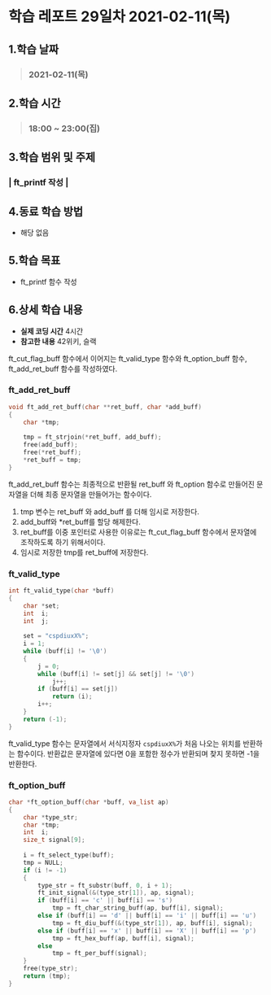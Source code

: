 # 학습 레포트 29일차 2021-02-11(목)
## 1.학습 날짜
> ### 2021-02-11(목)

## 2.학습 시간
> ### 18:00 ~ 23:00(집)

## 3.학습 범위 및 주제
### | ft_printf 작성 |

## 4.동료 학습 방법
- 해당 없음

## 5.학습 목표
- ft_printf 함수 작성

## 6.상세 학습 내용
- **실제 코딩 시간** 4시간
- **참고한 내용** 42위키, 슬랙

ft_cut_flag_buff 함수에서 이어지는 ft_valid_type 함수와 ft_option_buff 함수, ft_add_ret_buff 함수를 작성하였다.

### ft_add_ret_buff
```c
void ft_add_ret_buff(char **ret_buff, char *add_buff)
{
    char *tmp;
    
    tmp = ft_strjoin(*ret_buff, add_buff);
    free(add_buff);
    free(*ret_buff);
    *ret_buff = tmp;
}
```
ft_add_ret_buff 함수는 최종적으로 반환될 ret_buff 와 ft_option 함수로 만들어진 문자열을 더해 최종 문자열을 만들어가는 함수이다.
1. tmp 변수는 ret_buff 와 add_buff 를 더해 임시로 저장한다.
2. add_buff와 \*ret_buff를 할당 해제한다.
3. ret_buff를 이중 포인터로 사용한 이유로는 ft_cut_flag_buff 함수에서 문자열에 조작하도록 하기 위해서이다.
4. 임시로 저장한 tmp를 ret_buff에 저장한다.

### ft_valid_type
```c
int ft_valid_type(char *buff)
{
    char *set;
    int  i;
    int  j;
    
    set = "cspdiuxX%";
    i = 1;
    while (buff[i] != '\0')
    {
        j = 0;
        while (buff[i] != set[j] && set[j] != '\0')
            j++;
        if (buff[i] == set[j])
            return (i);
        i++;
    }
    return (-1);
}
```

ft_valid_type 함수는 문자열에서 서식지정자 `cspdiuxX%`가 처음 나오는 위치를 반환하는 함수이다.
반환값은 문자열에 있다면 0을 포함한 정수가 반환되며 찾지 못하면 -1을 반환한다.

### ft_option_buff
```c
char *ft_option_buff(char *buff, va_list ap)
{
    char *type_str;
    char *tmp;
    int  i;
    size_t signal[9];
    
    i = ft_select_type(buff);
    tmp = NULL;
    if (i != -1)
    {
        type_str = ft_substr(buff, 0, i + 1);
        ft_init_signal(&(type_str[1]), ap, signal);
        if (buff[i] == 'c' || buff[i] == 's')
            tmp = ft_char_string_buff(ap, buff[i], signal);
        else if (buff[i] == 'd' || buff[i] == 'i' || buff[i] == 'u')
            tmp = ft_diu_buff(&(type_str[1]), ap, buff[i], signal);
        else if (buff[i] == 'x' || buff[i] == 'X' || buff[i] == 'p')
            tmp = ft_hex_buff(ap, buff[i], signal);
        else
            tmp = ft_per_buff(signal);
    }
    free(type_str);
    return (tmp);
}
```